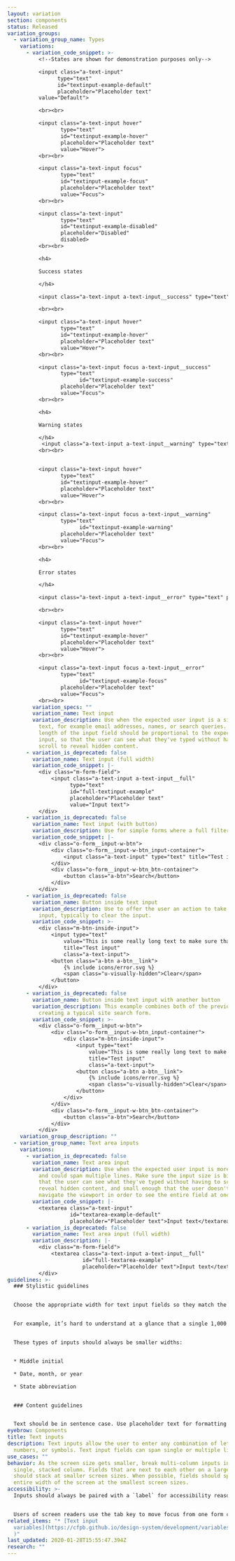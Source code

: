 ```yaml
---
layout: variation
section: components
status: Released
variation_groups:
  - variation_group_name: Types
    variations:
      - variation_code_snippet: >-
          <!--States are shown for demonstration purposes only-->

          <input class="a-text-input"
                type="text"
                id="textinput-example-default"
                placeholder="Placeholder text"
          value="Default">

          <br><br>

          <input class="a-text-input hover"
                 type="text"
                 id="textinput-example-hover"
                 placeholder="Placeholder text"
                 value="Hover">
          <br><br>

          <input class="a-text-input focus"
                 type="text"
                 id="textinput-example-focus"
                 placeholder="Placeholder text"
                 value="Focus">
          <br><br>

          <input class="a-text-input"
                 type="text"
                 id="textinput-example-disabled"
                 placeholder="Disabled"
                 disabled>
          <br><br>

          <h4>

          Success states

          </h4>

          <input class="a-text-input a-text-input__success" type="text" placeholder="Default" id="form-input-success" aria-describedby="form-input-success_message">

          <br><br>

          <input class="a-text-input hover"
                 type="text"
                 id="textinput-example-hover"
                 placeholder="Placeholder text"
                 value="Hover">
          <br><br>

          <input class="a-text-input focus a-text-input__success"
                 type="text"
                       id="textinput-example-success"
                 placeholder="Placeholder text"
                 value="Focus">
          <br><br>

          <h4>

          Warning states

          </h4>
           <input class="a-text-input a-text-input__warning" type="text" placeholder="Default" id="form-input-warning" aria-describedby="form-input-warning_message">
          <br><br>


          <input class="a-text-input hover"
                 type="text"
                 id="textinput-example-hover"
                 placeholder="Placeholder text"
                 value="Hover">
          <br><br>

          <input class="a-text-input focus a-text-input__warning"
                 type="text"
                       id="textinput-example-warning"
                 placeholder="Placeholder text"
                 value="Focus">
          <br><br>

          <h4>

          Error states

          </h4>

          <input class="a-text-input a-text-input__error" type="text" placeholder="Default" id="form-input-error" aria-describedby="form-input-error_message">

          <br><br>

          <input class="a-text-input hover"
                 type="text"
                 id="textinput-example-hover"
                 placeholder="Placeholder text"
                 value="Hover">
          <br><br>

          <input class="a-text-input focus a-text-input__error"
                 type="text"
                       id="textinput-example-focus"
                 placeholder="Placeholder text"
                 value="Focus">
          <br><br>
        variation_specs: ""
        variation_name: Text input
        variation_description: Use when the expected user input is a single line of
          text, for example email addresses, names, or search queries. The
          length of the input field should be proportional to the expected user
          input, so that the user can see what they've typed without having to
          scroll to reveal hidden content.
      - variation_is_deprecated: false
        variation_name: Text input (full width)
        variation_code_snippet: |-
          <div class="m-form-field">
              <input class="a-text-input a-text-input__full"
                    type="text"
                    id="full-textinput-example"
                    placeholder="Placeholder text"
                    value="Input text">
          </div>
      - variation_is_deprecated: false
        variation_name: Text input (with button)
        variation_description: Use for simple forms where a full filter isn’t necessary.
        variation_code_snippet: |-
          <div class="o-form__input-w-btn">
              <div class="o-form__input-w-btn_input-container">
                  <input class="a-text-input" type="text" title="Test input">
              </div>
              <div class="o-form__input-w-btn_btn-container">
                  <button class="a-btn">Search</button>
              </div>
          </div>
      - variation_is_deprecated: false
        variation_name: Button inside text input
        variation_description: Use to offer the user an action to take related to the
          input, typically to clear the input.
        variation_code_snippet: >-
          <div class="m-btn-inside-input">
              <input type="text"
                  value="This is some really long text to make sure that the button doesn't overlap the content in such a way that this input becomes unusable."
                  title="Test input"
                  class="a-text-input">
              <button class="a-btn a-btn__link">
                  {% include icons/error.svg %}
                  <span class="u-visually-hidden">Clear</span>
              </button>
          </div>
      - variation_is_deprecated: false
        variation_name: Button inside text input with another button
        variation_description: This example combines both of the previous patterns,
          creating a typical site search form.
        variation_code_snippet: >-
          <div class="o-form__input-w-btn">
              <div class="o-form__input-w-btn_input-container">
                  <div class="m-btn-inside-input">
                      <input type="text"
                          value="This is some really long text to make sure that the button doesn't overlap the content in such a way that this input becomes unusable."
                          title="Test input"
                          class="a-text-input">
                      <button class="a-btn a-btn__link">
                          {% include icons/error.svg %}
                          <span class="u-visually-hidden">Clear</span>
                      </button>
                  </div>
              </div>
              <div class="o-form__input-w-btn_btn-container">
                  <button class="a-btn">Search</button>
              </div>
          </div>
    variation_group_description: ""
  - variation_group_name: Text area inputs
    variations:
      - variation_is_deprecated: false
        variation_name: Text area input
        variation_description: Use when the expected user input is more than a few words
          and could span multiple lines. Make sure the input size is big enough
          that the user can see what they've typed without having to scroll to
          reveal hidden content, and small enough that the user doesn't have  to
          navigate the viewport in order to see the entire field at once.
        variation_code_snippet: |-
          <textarea class="a-text-input"
                    id="textarea-example-default"
                    placeholder="Placeholder text">Input text</textarea>
      - variation_is_deprecated: false
        variation_name: Text area input (full width)
        variation_description: |-
          <div class="m-form-field">
              <textarea class="a-text-input a-text-input__full"
                        id="full-textarea-example"
                        placeholder="Placeholder text">Input text</textarea>
          </div>
guidelines: >-
  ### Stylistic guidelines


  Choose the appropriate width for text input fields so they match the kind of information requested. This makes it easier for users to quickly grasp what’s being asked.


  For example, it’s hard to understand at a glance that a single 1,000 px-wide text field is asking for your phone number or birth date. When possible, be even more explicit with the width by dividing it into known character counts. For instance, social security number should be three characters, then two, then four. Be mindful of not getting too restrictive, however. This approach could work for phone numbers, but only if international numbers are not permitted.


  These types of inputs should always be smaller widths:


  * Middle initial

  * Date, month, or year

  * State abbreviation


  ### Content guidelines


  Text should be in sentence case. Use placeholder text for formatting examples only. Don’t use for instructions. Placeholder text disappears once a user begins typing in the field. For more information, see [Design System guidance on placeholder text](https://cfpb.github.io/design-system/components/helper-text#placeholder-text-1).
eyebrow: Components
title: Text inputs
description: Text inputs allow the user to enter any combination of letters,
  numbers, or symbols. Text input fields can span single or multiple lines.
use_cases: ""
behavior: As the screen size gets smaller, break multi-column inputs into a
  single, stacked column. Fields that are next to each other on a large screen,
  should stack at smaller screen sizes. When possible, fields should span the
  entire width of the screen at the smallest screen sizes.
accessibility: >-
  Inputs should always be paired with a `label` for accessibility reasons.


  Users of screen readers use the tab key to move focus from one form control to another. Make sure that tab focus order reflects the way you would like users to navigate through the form. Consider whether tabs should move a user down or across the page.
related_items: "* [Text input
  variables](https://cfpb.github.io/design-system/development/variables#forms-1\
  )"
last_updated: 2020-01-28T15:55:47.394Z
research: ""
---
```

